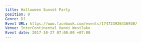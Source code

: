```yaml
---
title: Halloween Sunset Party
position: 0
Genre: DJ
Event URL: https://www.facebook.com/events/174723926416930/
Venue: InterContinental Hanoi Westlake
Event date: 2017-10-27 07:00:00 +07:00
---
```


